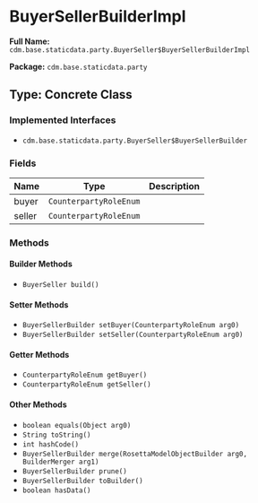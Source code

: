 # BuyerSellerBuilderImpl

**Full Name:** `cdm.base.staticdata.party.BuyerSeller$BuyerSellerBuilderImpl`

**Package:** `cdm.base.staticdata.party`

## Type: Concrete Class

### Implemented Interfaces

- `cdm.base.staticdata.party.BuyerSeller$BuyerSellerBuilder`

### Fields

| Name | Type | Description |
|------|------|-------------|
| buyer | `CounterpartyRoleEnum` |  |
| seller | `CounterpartyRoleEnum` |  |

### Methods

#### Builder Methods

- `BuyerSeller build()`

#### Setter Methods

- `BuyerSellerBuilder setBuyer(CounterpartyRoleEnum arg0)`
- `BuyerSellerBuilder setSeller(CounterpartyRoleEnum arg0)`

#### Getter Methods

- `CounterpartyRoleEnum getBuyer()`
- `CounterpartyRoleEnum getSeller()`

#### Other Methods

- `boolean equals(Object arg0)`
- `String toString()`
- `int hashCode()`
- `BuyerSellerBuilder merge(RosettaModelObjectBuilder arg0, BuilderMerger arg1)`
- `BuyerSellerBuilder prune()`
- `BuyerSellerBuilder toBuilder()`
- `boolean hasData()`

